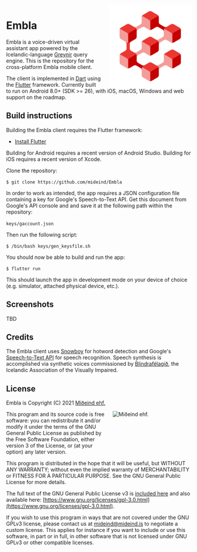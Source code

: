 <img src="assets/images/logo.png" align="right" width="224" height="224" style="margin-left:20px;">

# Embla

Embla is a voice-driven virtual assistant app powered by the Icelandic-language
[Greynir](https://greynir.is) query engine. This is the repository for the
cross-platform Embla mobile client.

The client is implemented in [Dart](https://dart.dev/) using the
[Flutter](https://flutter.dev) framework. Currently built to run on Android 8.0+ (SDK >= 26),
with iOS, macOS, Windows and web support on the roadmap.

## Build instructions

Building the Embla client requires the Flutter framework:

* [Install Flutter](https://flutter.dev/docs/get-started/install)

Building for Android requires a recent version of Android Studio. Building for iOS
requires a recent version of Xcode.

Clone the repository:

```
$ git clone https://github.com/mideind/Embla
```

In order to work as intended, the app requires a JSON configuration file containing a key
for Google's Speech-to-Text API. Get this document from Google's API console and and save
it at the following path within the repository:

```keys/gaccount.json```

Then run the following script:

```
$ /bin/bash keys/gen_keysfile.sh
```

You should now be able to build and run the app:

```
$ flutter run
```

This should launch the app in development mode on your device of choice (e.g.
simulator, attached physical device, etc.).

## Screenshots

TBD

## Credits

The Embla client uses [Snowboy](https://github.com/seasalt-ai/snowboy) for hotword
detection and Google's [Speech-to-Text API](https://cloud.google.com/speech-to-text) for
speech recognition. Speech synthesis is accomplished via synthetic voices commissioned by
[Blindrafélagið](https://blind.is), the Icelandic Association of the Visually Impaired.

## License

Embla is Copyright (C) 2021 [Miðeind ehf.](https://mideind.is)

<a href="https://mideind.is"><img src="assets/images/mideind_logo.png" alt="Miðeind ehf." width="214" height="66" align="right" style="margin-left:20px; margin-bottom: 20px;"></a>

This program and its source code is free software: you can redistribute it and/or modify it
under the terms of the GNU General Public License as published by the Free
Software Foundation, either version 3 of the License, or (at your option) any later
version.

This program is distributed in the hope that it will be useful, but WITHOUT
ANY WARRANTY; without even the implied warranty of MERCHANTABILITY or FITNESS FOR
A PARTICULAR PURPOSE. See the GNU General Public License for more details.

The full text of the GNU General Public License v3 is
[included here](https://github.com/mideind/PyEmbla/blob/master/LICENSE.txt)
and also available here:
[https://www.gnu.org/licenses/gpl-3.0.html](https://www.gnu.org/licenses/gpl-3.0.html).

If you wish to use this program in ways that are not covered under the
GNU GPLv3 license, please contact us at [mideind@mideind.is](mailto:mideind@mideind.is)
to negotiate a custom license. This applies for instance if you want to include or use
this software, in part or in full, in other software that is not licensed under
GNU GPLv3 or other compatible licenses.
